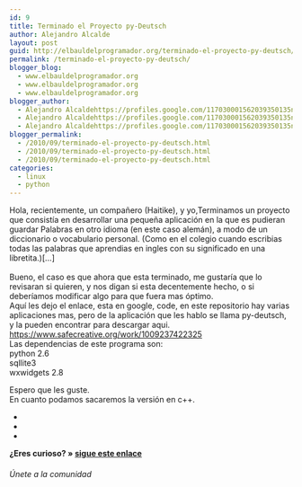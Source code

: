 ```yaml
---
id: 9
title: Terminado el Proyecto py-Deutsch
author: Alejandro Alcalde
layout: post
guid: http://elbauldelprogramador.org/terminado-el-proyecto-py-deutsch/
permalink: /terminado-el-proyecto-py-deutsch/
blogger_blog:
  - www.elbauldelprogramador.org
  - www.elbauldelprogramador.org
  - www.elbauldelprogramador.org
blogger_author:
  - Alejandro Alcaldehttps://profiles.google.com/117030001562039350135noreply@blogger.com
  - Alejandro Alcaldehttps://profiles.google.com/117030001562039350135noreply@blogger.com
  - Alejandro Alcaldehttps://profiles.google.com/117030001562039350135noreply@blogger.com
blogger_permalink:
  - /2010/09/terminado-el-proyecto-py-deutsch.html
  - /2010/09/terminado-el-proyecto-py-deutsch.html
  - /2010/09/terminado-el-proyecto-py-deutsch.html
categories:
  - linux
  - python
---
```

Hola, recientemente, un compañero (Haitike), y yo,Terminamos un proyecto que consistía en desarrollar una pequeña aplicación en la que es pudieran guardar Palabras en otro idioma (en este caso alemán), a modo de un diccionario o vocabulario personal. (Como en el colegio cuando escribias todas las palabras que aprendias en ingles con su significado en una libretita.)[&#8230;]  
<span class="fullpost"> <br /> Bueno, el caso es que ahora que esta terminado, me gustaría que lo revisaran si quieren, y nos digan si esta decentemente hecho, o si deberíamos modificar algo para que fuera mas óptimo.<br /> Aquí les dejo el enlace, esta en google, code, en este repositorio hay varias aplicaciones mas, pero de la aplicación que les hablo se llama py-deutsch, y la pueden encontrar para descargar aqui.<br /> <a href="https://www.safecreative.org/work/1009237422325" target="_blank">https://www.safecreative.org/work/1009237422325</a><br /> Las dependencias de este programa son:<br /> python 2.6<br /> sqllite3<br /> wxwidgets 2.8</p> 

<p>
  Espero que les guste.<br /> En cuanto podamos sacaremos la versión en c++.<br /> </span>
</p>

<div class="sharedaddy">
  <div class="sd-content">
    <ul>
      <li>
        <a class="hastip" rel="nofollow" href="http://twitter.com/home?status=Terminado el Proyecto py-Deutsch+http://elbauldelprogramador.com/terminado-el-proyecto-py-deutsch/+V%C3%ADa+%40elbaulp" onclick="javascript:window.open(this.href, '', 'menubar=no,toolbar=no,resizable=yes,scrollbars=yes,height=600,width=600');return false;" title="Compartir en Twitter" target="_blank"><span class="iconbox-title"><i class="icon-twitter icon-2x"></i></span></a>
      </li>
      <li>
        <a class="hastip" rel="nofollow" href="http://www.facebook.com/sharer.php?u=http://elbauldelprogramador.com/terminado-el-proyecto-py-deutsch/&t=Terminado el Proyecto py-Deutsch+http://elbauldelprogramador.com/terminado-el-proyecto-py-deutsch/+V%C3%ADa+%40elbaulp" onclick="javascript:window.open(this.href, '', 'menubar=no,toolbar=no,resizable=yes,scrollbars=yes,height=600,width=600');return false;" title="Compartir en Facebook" target="_blank"><span class="iconbox-title"><i class="icon-facebook icon-2x"></i></span></a>
      </li>
      <li>
        <a class="hastip" rel="nofollow" href="https://plus.google.com/share?url=Terminado el Proyecto py-Deutsch+http://elbauldelprogramador.com/terminado-el-proyecto-py-deutsch/+V%C3%ADa+%40elbaulp" onclick="javascript:window.open(this.href, '', 'menubar=no,toolbar=no,resizable=yes,scrollbars=yes,height=600,width=600');return false;" title="Compartir en G+" target="_blank"><span class="iconbox-title"><i class="icon-google-plus icon-2x"></i></span></a>
      </li>
    </ul>
  </div>
</div>

<span id="socialbottom" class="highlight style-2">

<p>
  <strong>¿Eres curioso? » <a onclick="javascript:_gaq.push(['_trackEvent','random','click-random']);" href="/index.php?random=1">sigue este enlace</a></strong>
</p>

<h6>
  Únete a la comunidad
</h6>

<div class="iconsc hastip" title="2240 seguidores">
  <a href="http://twitter.com/elbaulp" target="_blank"><i class="icon-twitter"></i></a>
</div>

<div class="iconsc hastip" title="2452 fans">
  <a href="http://facebook.com/elbauldelprogramador" target="_blank"><i class="icon-facebook"></i></a>
</div>

<div class="iconsc hastip" title="0 +1s">
  <a href="http://plus.google.com/+Elbauldelprogramador" target="_blank"><i class="icon-google-plus"></i></a>
</div>

<div class="iconsc hastip" title="Repositorios">
  <a href="http://github.com/algui91" target="_blank"><i class="icon-github"></i></a>
</div>

<div class="iconsc hastip" title="Feed RSS">
  <a href="http://elbauldelprogramador.com/feed" target="_blank"><i class="icon-rss"></i></a>
</div></span>